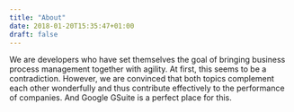 ```yaml
---
title: "About"
date: 2018-01-20T15:35:47+01:00
draft: false
---
```

We are developers who have set themselves the goal of bringing business process management together with agility. At first, this seems to be a contradiction. However, we are convinced that both topics complement each other wonderfully and thus contribute effectively to the performance of companies. And Google GSuite is a perfect place for this.
